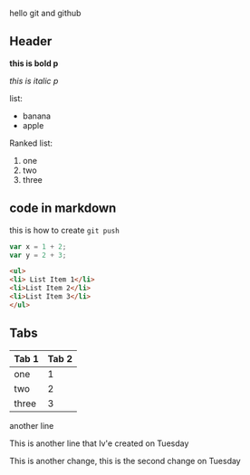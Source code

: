 hello git and github

## Header
**this is bold p**

_this is italic p_

list:
* banana
* apple

Ranked list:
1. one
1. two
1. three

## code in markdown
this is how to create `git push`

```js
var x = 1 + 2;
var y = 2 + 3;
```

```html
<ul>
<li> List Item 1</li>
<li>List Item 2</li>
<li>List Item 3</li>
</ul>
```

## Tabs
Tab 1 | Tab 2
--- | ---
one | 1
two | 2
three | 3

another line

This is another line that Iv'e created on Tuesday

This is another change, this is the second change on Tuesday
